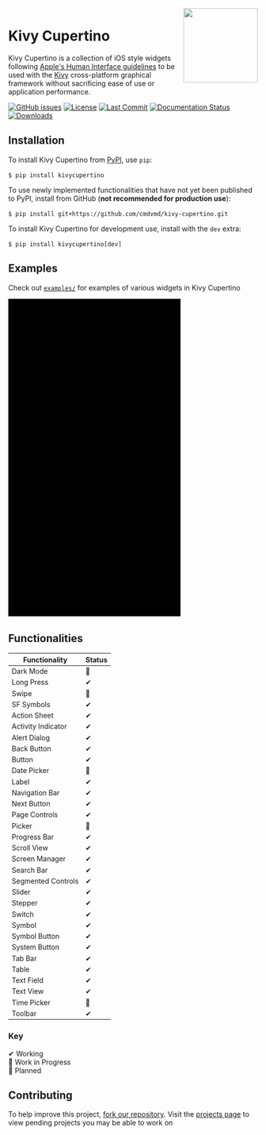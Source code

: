<img src="https://github.com/cmdvmd/kivy-cupertino/blob/main/logo.png?raw=true" align="right" width="150" height="150"/>

# Kivy Cupertino

Kivy Cupertino is a collection of iOS style widgets following
[Apple's Human Interface guidelines](https://developer.apple.com/design/human-interface-guidelines)
to be used with the [Kivy](https://kivy.org/#home) cross-platform graphical framework without sacrificing ease of use or
application performance.

[![GitHub issues](https://img.shields.io/github/issues/cmdvmd/kivy-cupertino)](https://github.com/cmdvmd/kivy-cupertino/issues)
[![License](https://img.shields.io/github/license/cmdvmd/kivy-cupertino)](https://github.com/cmdvmd/kivy-cupertino/blob/main/LICENSE)
[![Last Commit](https://img.shields.io/github/last-commit/cmdvmd/kivy-cupertino)](https://github.com/cmdvmd/kivy-cupertino/commits/main)
[![Documentation Status](https://readthedocs.org/projects/kivy-cupertino/badge/?version=latest)](https://kivy-cupertino.rtfd.io)
[![Downloads](https://pepy.tech/badge/kivycupertino)](https://pepy.tech/project/kivycupertino)

## Installation

To install Kivy Cupertino from [PyPI](https://pypi.org/project/kivycupertino/), use `pip`:

```shell
$ pip install kivycupertino
```

To use newly implemented functionalities that have not yet been published to PyPI, install from GitHub
(**not recommended for production use**):

```shell
$ pip install git+https://github.com/cmdvmd/kivy-cupertino.git
```

To install Kivy Cupertino for development use, install with the `dev` extra:

```shell
$ pip install kivycupertino[dev]
```

## Examples

Check out [`examples/`](https://github.com/cmdvmd/kivy-cupertino/tree/main/examples) for examples of various
widgets in Kivy Cupertino

![Showcase App](https://github.com/cmdvmd/kivy-cupertino/blob/main/docs/_static/showcase.gif?raw=true)

## Functionalities

| Functionality      | Status |
|--------------------|--------|
| Dark Mode          | 📝     |
| Long Press         | ✔      |
| Swipe              | 📝     |
| SF Symbols         | ✔      |
| Action Sheet       | ✔      |
| Activity Indicator | ✔      |
| Alert Dialog       | ✔      |
| Back Button        | ✔      |
| Button             | ✔      |
| Date Picker        | 📝     |
| Label              | ✔      |
| Navigation Bar     | ✔      |
| Next Button        | ✔      |
| Page Controls      | ✔      |
| Picker             | 📝     |
| Progress Bar       | ✔      |
| Scroll View        | ✔      |
| Screen Manager     | ✔      |
| Search Bar         | ✔      |
| Segmented Controls | ✔      |
| Slider             | ✔      |
| Stepper            | ✔      |
| Switch             | ✔      |
| Symbol             | ✔      |
| Symbol Button      | ✔      |
| System Button      | ✔      |
| Tab Bar            | ✔      |
| Table              | ✔      |
| Text Field         | ✔      |
| Text View          | ✔      |
| Time Picker        | 📝     |
| Toolbar            | ✔      |

### Key

✔ Working
\
🚧 Work in Progress
\
📝 Planned

## Contributing

To help improve this project, [fork our repository](https://github.com/cmdvmd/kivy-cupertino/fork). Visit
the [projects page](https://github.com/cmdvmd/kivy-cupertino/projects) to view pending projects you may be able to work
on
